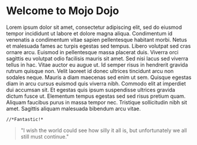 # Welcome to Mojo Dojo

Lorem ipsum dolor sit amet, consectetur adipiscing elit, sed do eiusmod tempor incididunt ut labore et dolore magna aliqua. Condimentum id venenatis a condimentum vitae sapien pellentesque habitant morbi. Netus et malesuada fames ac turpis egestas sed tempus. Libero volutpat sed cras ornare arcu. Euismod in pellentesque massa placerat duis. Viverra orci sagittis eu volutpat odio facilisis mauris sit amet. Sed nisi lacus sed viverra tellus in hac. Vitae auctor eu augue ut. Id semper risus in hendrerit gravida rutrum quisque non. Velit laoreet id donec ultrices tincidunt arcu non sodales neque. Mauris a diam maecenas sed enim ut sem. Quisque egestas diam in arcu cursus euismod quis viverra nibh. Commodo elit at imperdiet dui accumsan sit. Et egestas quis ipsum suspendisse ultrices gravida dictum fusce ut. Elementum tempus egestas sed sed risus pretium quam. Aliquam faucibus purus in massa tempor nec. Tristique sollicitudin nibh sit amet. Sagittis aliquam malesuada bibendum arcu vitae.

```
//*Fantastic!*
```

> "I wish the world could see how silly it all is, but unfortunately we all still must continue."
